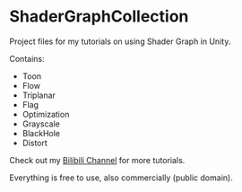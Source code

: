#  ShaderGraphCollection

Project files for my tutorials on using Shader Graph in Unity.

Contains:

- Toon
- Flow
- Triplanar
- Flag
- Optimization
- Grayscale
- BlackHole
- Distort

Check out my [Bilibili Channel](https://space.bilibili.com/164506/video) for more tutorials.

Everything is free to use, also commercially (public domain).















